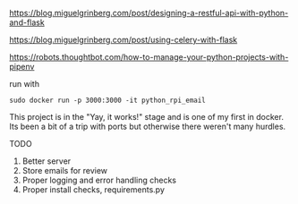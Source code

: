 https://blog.miguelgrinberg.com/post/designing-a-restful-api-with-python-and-flask

https://blog.miguelgrinberg.com/post/using-celery-with-flask

https://robots.thoughtbot.com/how-to-manage-your-python-projects-with-pipenv

run with  
```
sudo docker run -p 3000:3000 -it python_rpi_email
```


This project is in the "Yay, it works!" stage and is one of my first in docker.  Its been a bit of a trip with ports but otherwise there weren't many hurdles.

TODO
1. Better server
2. Store emails for review
3. Proper logging and error handling checks
4. Proper install checks, requirements.py
